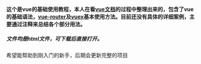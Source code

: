 #### 这个是vue的基础使用教程，本人在看[vue文档](https://cn.vuejs.org/ "vue")的过程中整理出来的，包含了vue的基础语法，[vue-router](https://router.vuejs.org/zh/ "vue-router")及[vuex](https://vuex.vuejs.org/zh/ "vuex")基本使用方法。目前还没有具体的详细案例，主要通过注释来总结各个部分用法。

##### 文件均是html文件，可下载后直接打开。

希望能帮助到刚入门的新手，后期会更新完整的项目
